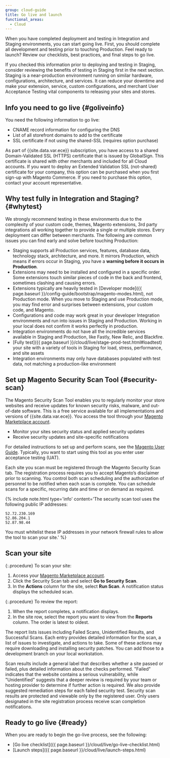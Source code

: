```yaml
---
group: cloud-guide
title: Go live and launch
functional_areas:
  - Cloud
---
```


When you have completed deployment and testing in Integration and Staging environments, you can start going live. First, you should complete all development and testing prior to touching Production. Feel ready to launch? Review our checklists, best practices, and final steps to go live.

If you checked this information prior to deploying and testing in Staging, consider reviewing the benefits of testing in Staging first in the next section. Staging is a near-production environment running on similar hardware, configurations, architecture, and services. It can reduce your downtime and make your extension, service, custom configurations, and merchant User Acceptance Testing vital components to releasing your sites and stores.

## Info you need to go live {#goliveinfo}

You need the following information to go live:

*  CNAME record information for configuring the DNS
*  List of all storefront domains to add to the certificate
*  SSL certificate if not using the shared-SSL (requires option purchase)

As part of {{site.data.var.ece}} subscription, you have access to a shared Domain-Validated SSL (HTTPS) certificate that is issued by GlobalSign. This certificate is shared with other merchants and included for all Cloud accounts. If you want to deploy an Extended Validation SSL (not-shared) certificate for your company, this option can be purchased when you first sign-up with Magento Commerce. If you need to purchase this option, contact your account representative.

## Why test fully in Integration and Staging? {#whytest}

We strongly recommend testing in these environments due to the complexity of your custom code, themes, Magento extensions, 3rd party integrations all working together to provide a single or multiple stores. Every deployment can differ between merchants. The following are common issues you can find early and solve before touching Production:

*  Staging supports all Production services, features, database data, technology stack, architecture, and more. It mirrors Production, which means if errors occur in Staging, you have a **warning before it occurs in Production**.
*  Extensions may need to be installed and configured in a specific order. Some extensions touch similar pieces of code in the back and frontend, sometimes clashing and causing errors.
*  Extensions typically are heavily tested in [Developer mode]({{ page.baseurl }}/config-guide/bootstrap/magento-modes.html), not Production mode. When you move to Staging and use Production mode, you may find error and surprises between extensions, your custom code, and Magento.
*  Configurations and code may work great in your developer Integration environments and run into issues in Staging and Production. Working in your local does not confirm it works perfectly in production.
*  Integration environments do not have all the incredible services available in Staging and Production, like Fastly, New Relic, and Blackfire.
*  [Fully test]({{ page.baseurl }}/cloud/live/stage-prod-test.html#loadtest) your site with a variety of tools in Staging for load, stress, performance, and site assets
*  Integration environments may only have databases populated with test data, not matching a production-like environment

## Set up Magento Security Scan Tool {#security-scan}

The Magento Security Scan Tool enables you to regularly monitor your store websites and receive updates for known security risks, malware, and out-of-date software. This is a free service available for all implementations and versions of {{site.data.var.ece}}. You access the tool through your [Magento Marketplace account](https://account.magento.com/customer/account/login).

*  Monitor your sites security status and applied security updates
*  Receive security updates and site-specific notifications

For detailed instructions to set up and perform scans, see the [Magento User Guide](http://docs.magento.com/m2/ee/user_guide/magento/security-scan.html). Typically, you want to start using this tool as you enter user acceptance testing (UAT).

Each site you scan must be registered through the Magento Security Scan tab. The registration process requires you to accept Magento’s disclaimer prior to scanning. You control both scan scheduling and the authorization of personnel to be notified when each scan is complete. You can schedule scans for a specific, recurring date and time or on demand as required.

{%
include note.html
type='info'
content='The security scan tool uses the following public IP addresses:

```text
52.72.230.169
52.86.204.1
52.87.98.44
```

You must whitelist these IP addresses in your network firewall rules to allow the tool to scan your site.'
%}

## Scan your site

{:.procedure}
To scan your site:

1. Access your [Magento Marketplace account](https://account.magento.com/customer/account/login).
1. Click the Security Scan tab and select **Go to Security Scan**.
1. In the **Actions** column for the site, select **Run Scan**. A notification status displays the scheduled scan.

{:.procedure}
To review the report:

1. When the report completes, a notification displays.
1. In the site row, select the report you want to view from the **Reports** column. The order is latest to oldest.

The report lists issues including Failed Scans, Unidentified Results, and Successful Scans. Each entry provides detailed information for the scan, a list of issues to investigate, and actions to take. Some of these actions may require downloading and installing security patches. You can add those to a development branch on your local workstation.

Scan results include a general label that describes whether a site passed or failed, plus detailed information about the checks performed. "Failed" indicates that the website contains a serious vulnerability, while "Unidentified" suggests that a deeper review is required by your team or hosting provider to determine if further action is required. We also provide suggested remediation steps for each failed security test. Security scan results are protected and viewable only by the registered user. Only users designated in the site registration process receive scan completion notifications.

## Ready to go live {#ready}

When you are ready to begin the go-live process, see the following:

*  [Go live checklist]({{ page.baseurl }}/cloud/live/go-live-checklist.html)
*  [Launch steps]({{ page.baseurl }}/cloud/live/launch-steps.html)
